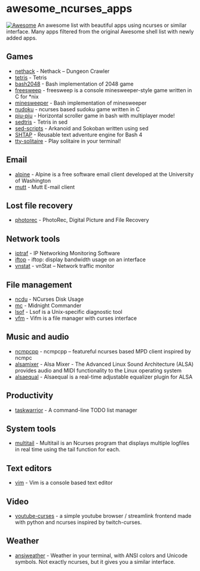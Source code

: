 # awesome_ncurses_apps
[![Awesome](https://cdn.rawgit.com/sindresorhus/awesome/d7305f38d29fed78fa85652e3a63e154dd8e8829/media/badge.svg)](https://github.com/sindresorhus/awesome)
An  awesome list with beautiful apps using ncurses or similar interface. Many apps filtered from the original Awesome shell list with newly added apps.

## Games
* [nethack](http://www.nethack.org/) - Nethack – Dungeon Crawler
* [tetris](http://fph.altervista.org/prog/bastet.html) - Tetris
* [bash2048](https://github.com/mydzor/bash2048) - Bash implementation of 2048 game
* [freesweep](http://freshmeat.sourceforge.net/projects/freesweep) - 
freesweep is a console minesweeper-style game written in C for *nix
* [minesweeper](https://github.com/feherke/Bash-script/tree/master/minesweeper) - Bash implementation of minesweeper
* [nudoku](https://github.com/jubalh/nudoku) - ncurses based sudoku game written in C
* [piu-piu](https://github.com/vaniacer/piu-piu-SH) - Horizontal scroller game in bash with multiplayer mode!
* [sedtris](https://github.com/uuner/sedtris) - Tetris in sed
* [sed-scripts](https://github.com/aureliojargas/sed-scripts) - Arkanoid and Sokoban written using sed
* [SHTAP](https://notimetoplay.org/engines/shtap/) - Reusable text adventure engine for Bash 4
* [tty-solitaire](https://github.com/mpereira/tty-solitaire) - Play solitaire in your terminal!

## Email
* [alpine](http://www.washington.edu/alpine/) - Alpine is a free software email client developed at the University of Washington
* [mutt](http://www.mutt.org/) - Mutt E-mail client

## Lost file recovery
* [photorec](https://www.cgsecurity.org/wiki/PhotoRec) - PhotoRec, Digital Picture and File Recovery

## Network tools
* [iptraf](http://iptraf.seul.org/) - IP Networking Monitoring Software
* [iftop](http://www.ex-parrot.com/pdw/iftop/) - iftop: display bandwidth usage on an interface
* [vnstat](https://www.humdi.net/vnstat/) - vnStat – Network traffic monitor

## File management
* [ncdu](https://dev.yorhel.nl/ncdu) - NCurses Disk Usage
* [mc](https://midnight-commander.org/) - Midnight Commander
* [lsof](http://freshmeat.sourceforge.net/projects/lsof) - Lsof is a Unix-specific diagnostic tool
* [vfm](http://vifm.sourceforge.net/) - Vifm is a file manager with curses interface

## Music and audio
* [ncmpcpp](http://ncmpcpp.rybczak.net/) - ncmpcpp – featureful ncurses based MPD client inspired by ncmpc
* [alsamixer](http://www.alsa-project.org/main/index.php/Main_Page) - Alsa Mixer - The Advanced Linux Sound Architecture (ALSA) provides audio and MIDI functionality to the Linux operating system
* [alsaequal](https://github.com/raedwulf/alsaequal) - Alsaequal is a real-time adjustable equalizer plugin for ALSA

## Productivity
* [taskwarrior](https://taskwarrior.org/) - A command-line TODO list manager

## System tools
* [multitail](http://www.vanheusden.com/multitail/) - Multitail is an Ncurses program that displays multiple logfiles in real time using the tail function for each.

## Text editors
* [vim](http://www.vim.org/) - Vim is a console based text editor

## Video
* [youtube-curses](https://github.com/mvrozanti/youtube-curses) - a simple youtube browser / streamlink frontend made with python and ncurses inspired by twitch-curses.

## Weather
* [ansiweather](https://github.com/fcambus/ansiweather) - Weather in your terminal, with ANSI colors and Unicode symbols. Not exactly ncurses, but it gives you a similar interface.
